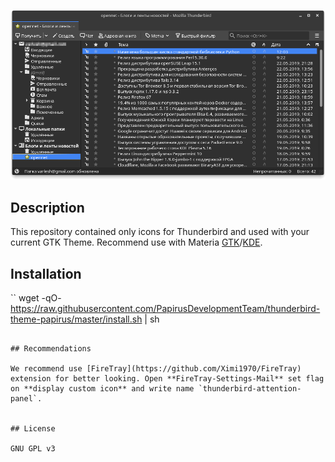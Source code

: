 <p align="center">
  <img src="https://raw.githubusercontent.com/PapirusDevelopmentTeam/thunderbird-theme-papirus/master/preview.png" alt="Preview Papirus Dark"/>
</p>

## Description

This repository contained only icons for Thunderbird and used with your current GTK Theme.
Recommend use with Materia [GTK](https://github.com/nana-4/materia-theme)/[KDE](https://github.com/PapirusDevelopmentTeam/materia-kde).

## Installation

``
wget -qO- https://raw.githubusercontent.com/PapirusDevelopmentTeam/thunderbird-theme-papirus/master/install.sh | sh
```

## Recommendations

We recommend use [FireTray](https://github.com/Ximi1970/FireTray) extension for better looking. Open **FireTray-Settings-Mail** set flag on **display custom icon** and write name `thunderbird-attention-panel`.


## License

GNU GPL v3
